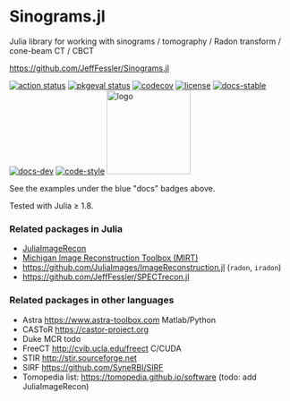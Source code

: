 # Sinograms.jl
Julia library for working with
sinograms / tomography / Radon transform / cone-beam CT / CBCT

https://github.com/JeffFessler/Sinograms.jl

[![action status][action-img]][action-url]
[![pkgeval status][pkgeval-img]][pkgeval-url]
[![codecov][codecov-img]][codecov-url]
[![license][license-img]][license-url]
[![docs-stable][docs-stable-img]][docs-stable-url]
[![docs-dev][docs-dev-img]][docs-dev-url]
[![code-style][code-blue-img]][code-blue-url]
<img src="docs/src/assets/logo.png" alt="logo" width="150"/>

See the examples under the blue "docs" badges above.

Tested with Julia ≥ 1.8.


### Related packages in Julia

* [JuliaImageRecon](https://github.com/JuliaImageRecon)
* [Michigan Image Reconstruction Toolbox (MIRT)](https://github.com/JeffFessler/MIRT.jl)
* https://github.com/JuliaImages/ImageReconstruction.jl (`radon`, `iradon`)
* https://github.com/JeffFessler/SPECTrecon.jl


### Related packages in other languages

* Astra https://www.astra-toolbox.com Matlab/Python
* CASToR https://castor-project.org
* Duke MCR todo
* FreeCT http://cvib.ucla.edu/freect C/CUDA
* STIR http://stir.sourceforge.net
* SIRF https://github.com/SyneRBI/SIRF
* Tomopedia list: https://tomopedia.github.io/software (todo: add JuliaImageRecon)


<!-- URLs -->
[action-img]: https://github.com/JeffFessler/Sinograms.jl/workflows/CI/badge.svg
[action-url]: https://github.com/JeffFessler/Sinograms.jl/actions
[build-img]: https://github.com/JeffFessler/Sinograms.jl/workflows/CI/badge.svg?branch=main
[build-url]: https://github.com/JeffFessler/Sinograms.jl/actions?query=workflow%3ACI+branch%3Amain
[pkgeval-img]: https://juliaci.github.io/NanosoldierReports/pkgeval_badges/S/Sinograms.svg
[pkgeval-url]: https://juliaci.github.io/NanosoldierReports/pkgeval_badges/S/Sinograms.html
[code-blue-img]: https://img.shields.io/badge/code%20style-blue-4495d1.svg
[code-blue-url]: https://github.com/invenia/BlueStyle
[codecov-img]: https://codecov.io/github/JeffFessler/Sinograms.jl/coverage.svg?branch=main
[codecov-url]: https://codecov.io/github/JeffFessler/Sinograms.jl?branch=main
[docs-stable-img]: https://img.shields.io/badge/docs-stable-blue.svg
[docs-stable-url]: https://JeffFessler.github.io/Sinograms.jl/stable
[docs-dev-img]: https://img.shields.io/badge/docs-dev-blue.svg
[docs-dev-url]: https://JeffFessler.github.io/Sinograms.jl/dev
[license-img]: http://img.shields.io/badge/license-MIT-brightgreen.svg?style=flat
[license-url]: LICENSE

